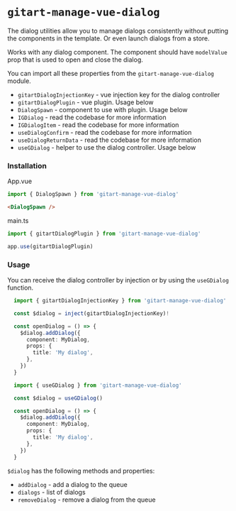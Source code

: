 
# `gitart-manage-vue-dialog`

The dialog utilities allow you to manage dialogs consistently without putting the components in the template. Or even launch dialogs from a store.

Works with any dialog component. The component should have `modelValue` prop that is used to open and close the dialog.

You can import all these properties from the `gitart-manage-vue-dialog` module.

  - `gitartDialogInjectionKey` - vue injection key for the dialog controller
  - `gitartDialogPlugin` - vue plugin. Usage below
  - `DialogSpawn` - component to use with plugin. Usage below
  - `IGDialog` - read the codebase for more information
  - `IGDialogItem` - read the codebase for more information
  - `useDialogConfirm` - read the codebase for more information
  - `useDialogReturnData` - read the codebase for more information
  - `useGDialog` - helper to use the dialog controller. Usage below

### Installation

App.vue
```ts
import { DialogSpawn } from 'gitart-manage-vue-dialog'
```

```html
<DialogSpawn />
```

main.ts
```ts
import { gitartDialogPlugin } from 'gitart-manage-vue-dialog'

app.use(gitartDialogPlugin)
```

### Usage

You can receive the dialog controller by injection or by using the `useGDialog` function.

```ts
  import { gitartDialogInjectionKey } from 'gitart-manage-vue-dialog'

  const $dialog = inject(gitartDialogInjectionKey)!

  const openDialog = () => {
    $dialog.addDialog({
      component: MyDialog,
      props: {
        title: 'My dialog',
      },
    })
  }
 ```

```ts
  import { useGDialog } from 'gitart-manage-vue-dialog'

  const $dialog = useGDialog()

  const openDialog = () => {
    $dialog.addDialog({
      component: MyDialog,
      props: {
        title: 'My dialog',
      },
    })
  }
 ```

 `$dialog` has the following methods and properties:
  - `addDialog` - add a dialog to the queue
  - `dialogs` - list of dialogs
  - `removeDialog` - remove a dialog from the queue
